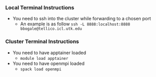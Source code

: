 ### Local Terminal Instructions
- You need to ssh into the cluster while forwarding to a chosen port
  - An example is as follow `ssh -L 8888:localhost:8888 bbogale@tellico.icl.utk.edu`

### Cluster Terminal Instructions
- You need to have apptainer loaded
  - `module load apptainer`
- You need to have openmpi loaded
  - `spack load openmpi`
